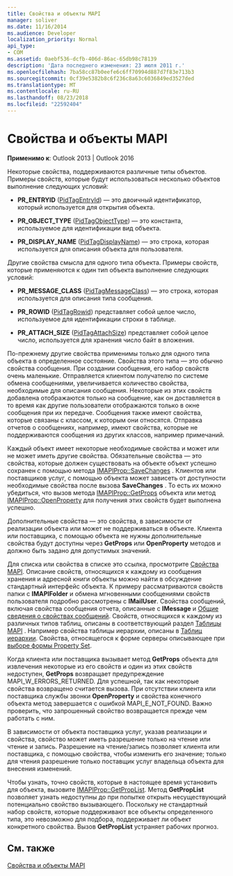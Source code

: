 ```yaml
---
title: Свойства и объекты MAPI
manager: soliver
ms.date: 11/16/2014
ms.audience: Developer
localization_priority: Normal
api_type:
- COM
ms.assetid: 0aebf536-dcfb-406d-86ac-65db98c78139
description: 'Дата последнего изменения: 23 июля 2011 г.'
ms.openlocfilehash: 7ba58cc87b0eefe6c6ff70994d887d7f83e713b3
ms.sourcegitcommit: 0cf39e5382b8c6f236c8a63c6036849ed3527ded
ms.translationtype: MT
ms.contentlocale: ru-RU
ms.lasthandoff: 08/23/2018
ms.locfileid: "22592404"
---
```

# <a name="mapi-objects-and-properties"></a>Свойства и объекты MAPI

  
  
**Применимо к**: Outlook 2013 | Outlook 2016 
  
Некоторые свойства, поддерживаются различные типы объектов. Примеры свойств, которые будут использоваться несколько объектов выполнение следующих условий:
  
- **PR_ENTRYID** ([PidTagEntryId](pidtagentryid-canonical-property.md)) — это двоичный идентификатор, который используется для открытия объекта.
    
- **PR_OBJECT_TYPE** ([PidTagObjectType](pidtagobjecttype-canonical-property.md)) — это константа, используемое для идентификации вид объекта.
    
- **PR_DISPLAY_NAME** ([PidTagDisplayName](pidtagdisplayname-canonical-property.md)) — это строка, которая используется для описания объекта для пользователя.
    
Другие свойства смысла для одного типа объекта. Примеры свойств, которые применяются к один тип объекта выполнение следующих условий:
  
- **PR_MESSAGE_CLASS** ([PidTagMessageClass](pidtagmessageclass-canonical-property.md)) — это строка, которая используется для описания типа сообщения.
    
- **PR_ROWID** ([PidTagRowid](pidtagrowid-canonical-property.md)) представляет собой целое число, используемое для идентификации строки в таблице.
    
- **PR_ATTACH_SIZE** ([PidTagAttachSize](pidtagattachsize-canonical-property.md)) представляет собой целое число, используется для хранения число байт в вложения.
    
По-прежнему другие свойства применимы только для одного типа объекта в определенное состояние. Свойства этого типа — это обычно свойства сообщения. При создании сообщения, его набор свойств очень маленькие. Отправляется клиентом получателю по системе обмена сообщениями, увеличивается количество свойства, необходимые для описания сообщения. Некоторые из этих свойств добавлена отображаются только на сообщение, как он доставляется в то время как другие пользователи отображаются только в окне сообщения при их передаче. Сообщения также имеют свойства, которые связаны с классом, к которым они относятся. Отправка отчетов о сообщениях, например, имеют свойства, которые не поддерживаются сообщения из других классов, например примечаний. 
  
Каждый объект имеет некоторые необходимые свойства и может или не может иметь другие свойства. Обязательные свойства — это свойства, которые должен существовать на объекте объект успешно сохранен с помощью метода [IMAPIProp::SaveChanges](imapiprop-savechanges.md) . Клиентов или поставщиков услуг, с помощью объекта может зависеть от доступности необходимые свойства после вызова **SaveChanges** . То есть их можно убедиться, что вызов метода [IMAPIProp::GetProps](imapiprop-getprops.md) объекта или метод [IMAPIProp::OpenProperty](imapiprop-openproperty.md) для получения этих свойств будет выполнена успешно. 
  
Дополнительные свойства — это свойства, в зависимости от реализации объекта или может не поддерживаться в объекте. Клиента или поставщика, с помощью объекта не нужны дополнительные свойства будут доступны через **GetProps** или **OpenProperty** методов и должно быть задано для допустимых значений. 
  
Для списка или свойства в списке это ссылка, просмотрите [Свойства MAPI](mapi-properties.md). Описание свойств, относящихся к каждому из сообщения хранения и адресной книги объекты можно найти в обсуждение стандартный интерфейс объекта. К примеру рассматриваются свойств папки с **IMAPIFolder** и обмена мгновенными сообщениями свойств пользователя подробно рассмотрены с **IMailUser**. Свойства сообщений, включая свойства сообщения отчета, описанные с **IMessage** и [Общие сведения о свойствах сообщений](message-properties-overview.md). Свойств, относящихся к каждому из различных типов таблиц, описаны в соответствующий раздел [Таблицы MAPI](mapi-tables.md) . Например свойства таблицы иерархии, описаны в [Таблиц иерархии](hierarchy-tables.md). Свойства, относящегося к форме серверы описывающее при [выборе формы Property Set](choosing-a-form-s-property-set.md).
  
Когда клиента или поставщика вызывает метод **GetProps** объекта для извлечения некоторые из его свойств и один из этих свойств недоступен, **GetProps** возвращает предупреждение MAPI_W_ERRORS_RETURNED. Для успешной, так как некоторые свойства возвращено считается вызова. При отсутствии клиента или поставщика службы звонки **OpenProperty** и свойства конечного объекта метод завершается с ошибкой MAPI_E_NOT_FOUND. Важно проверить, что запрошенный свойство возвращается прежде чем работать с ним. 
  
В зависимости от объекта поставщика услуг, указав реализации и свойства, свойство может иметь разрешение только на чтение или чтение и запись. Разрешение на чтение/запись позволяет клиента или поставщика, с помощью свойства, чтобы изменить его значение; только для чтения разрешение только поставщик услуг владельца объекта для внесения изменений. 
  
Чтобы узнать, точно свойств, которые в настоящее время установить для объекта, вызовите [IMAPIProp::GetPropList](imapiprop-getproplist.md). Метод **GetPropList** позволяет узнать недоступны до при попытке открыть несуществующий потенциально свойство вызывающего. Поскольку не стандартный набор свойств, которые поддерживают все объекты определенного типа, это невозможно для подбора, поддерживает ли объект конкретного свойства. Вызов **GetPropList** устраняет рабочих прогноз. 
  
## <a name="see-also"></a>См. также



[Свойства и объекты MAPI](mapi-objects-and-properties.md)

